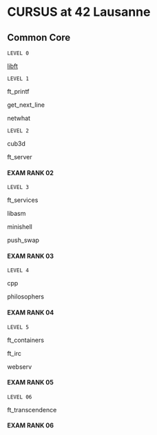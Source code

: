 
# CURSUS at 42 Lausanne

## Common Core

	LEVEL 0
[libft](./libft)


	LEVEL 1
ft_printf

get_next_line

netwhat

	LEVEL 2
cub3d

ft_server

#### EXAM RANK 02

	LEVEL 3
ft_services

libasm

minishell

push_swap

#### EXAM RANK 03

	LEVEL 4
cpp

philosophers

#### EXAM RANK 04

	LEVEL 5
ft_containers

ft_irc

webserv

#### EXAM RANK 05

	LEVEL 06
ft_transcendence 

#### EXAM RANK 06
